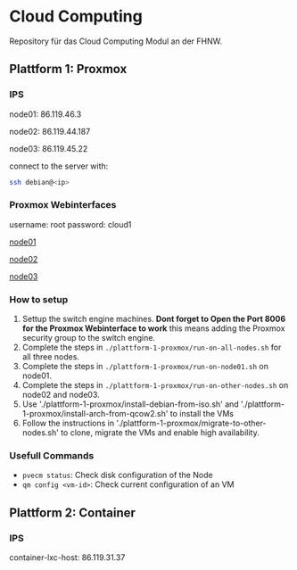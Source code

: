 # Cloud Computing

Repository für das Cloud Computing Modul an der FHNW.

## Plattform 1: Proxmox

### IPS

node01: 86.119.46.3

node02: 86.119.44.187

node03: 86.119.45.22

connect to the server with:

```sh
ssh debian@<ip>
```

### Proxmox Webinterfaces

username: root password: cloud1

[node01](https://86.119.46.3:8006/)

[node02](https://86.119.44.187:8006/)

[node03](https://86.119.45.22:8006/)

### How to setup

1. Settup the switch engine machines. **Dont forget to Open the Port 8006 for
   the Proxmox Webinterface to work** this means adding the Proxmox security
   group to the switch engine.
2. Complete the steps in `./plattform-1-proxmox/run-on-all-nodes.sh` for all
   three nodes.
3. Complete the steps in `./plattform-1-proxmox/run-on-node01.sh` on node01.
4. Complete the steps in `./plattform-1-proxmox/run-on-other-nodes.sh` on node02
   and node03.
5. Use './plattform-1-proxmox/install-debian-from-iso.sh' and
   './plattform-1-proxmox/install-arch-from-qcow2.sh' to install the VMs
6. Follow the instructions in './plattform-1-proxmox/migrate-to-other-nodes.sh'
   to clone, migrate the VMs and enable high availability.

### Usefull Commands

- `pvecm status`: Check disk configuration of the Node
- `qm config <vm-id>`: Check current configuration of an VM

## Plattform 2: Container

### IPS

container-lxc-host: 86.119.31.37
